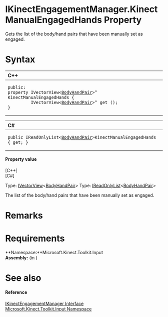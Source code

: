 IKinectEngagementManager.KinectManualEngagedHands Property  
==========================================================  

Gets the list of the body/hand pairs that have been manually set as engaged. <span id="syntaxSection"></span>

Syntax  
======  

<table>
<colgroup>
<col width="100%" />
</colgroup>
<thead>
<tr class="header">
<th align="left">C++</th>
</tr>
</thead>
<tbody>
<tr class="odd">
<td align="left"><pre><code>public:  
property IVectorView&lt;<a href="../../../Kinect.Input/BodyHandPair_Class.md">BodyHandPair</a>&gt;^ KinectManualEngagedHands {  
         IVectorView&lt;<a href="../../../Kinect.Input/BodyHandPair_Class.md">BodyHandPair</a>&gt;^ get ();  
}</code></pre></td>
</tr>
</tbody>
</table>

<table>
<colgroup>
<col width="100%" />
</colgroup>
<thead>
<tr class="header">
<th align="left">C#</th>
</tr>
</thead>
<tbody>
<tr class="odd">
<td align="left"><pre><code>public IReadOnlyList&lt;<a href="../../../Kinect.Input/BodyHandPair_Class.md">BodyHandPair</a>&gt;KinectManualEngagedHands { get; }</code></pre></td>
</tr>
</tbody>
</table>

<span id="ID4ES"></span>
#### Property value  

[C++]   
 [C\#]   

Type: [IVectorView](http://msdn.microsoft.com/en-us/library/br226058.aspx)\<[BodyHandPair](../../../Kinect.Input/BodyHandPair_Class.md)\>
Type: [IReadOnlyList](http://msdn.microsoft.com/en-us/library/hh192385.aspx)\<[BodyHandPair](../../../Kinect.Input/BodyHandPair_Class.md)\>

The list of the body/hand pairs that have been manually set as engaged.  

<span id="remarks"></span>

Remarks  
=======  

<span id="requirements"></span>

Requirements  
============  

**Namespace:**Microsoft.Kinect.Toolkit.Input  
**Assembly:** (in )  

<span id="ID4EGB"></span>

See also  
========  

<span id="ID4EIB"></span>
#### Reference  

[IKinectEngagementManager Interface](../../IKinectEngagementManager.md)  
 [Microsoft.Kinect.Toolkit.Input Namespace](../../../Kinect.Toolkit.Input.md)  



<!--Please do not edit the data in the comment block below.-->
<!--
TOCTitle : KinectManualEngagedHands Property
RLTitle : IKinectEngagementManager.KinectManualEngagedHands Property
KeywordK : KinectManualEngagedHands property
KeywordK : IKinectEngagementManager.KinectManualEngagedHands property
KeywordF : Microsoft.Kinect.Toolkit.Input.IKinectEngagementManager.KinectManualEngagedHands
KeywordF : IKinectEngagementManager.KinectManualEngagedHands
KeywordF : KinectManualEngagedHands
KeywordF : Microsoft.Kinect.Toolkit.Input.IKinectEngagementManager.KinectManualEngagedHands
KeywordA : P:Microsoft.Kinect.Toolkit.Input.IKinectEngagementManager.KinectManualEngagedHands
AssetID : P:Microsoft.Kinect.Toolkit.Input.IKinectEngagementManager.KinectManualEngagedHands
Locale : en-us
CommunityContent : 1
APIType : Managed
APILocation : 
APIName : Microsoft.Kinect.Toolkit.Input.IKinectEngagementManager.KinectManualEngagedHands
TargetOS : Windows
TopicType : kbSyntax
DevLang : VB
DevLang : CSharp
DevLang : JavaScript
DevLang : C++
DocSet : K4Wv2
ProjType : K4Wv2Proj
Technology : Kinect for Windows
Product : Kinect for Windows SDK v2
productversion : 20
-->
